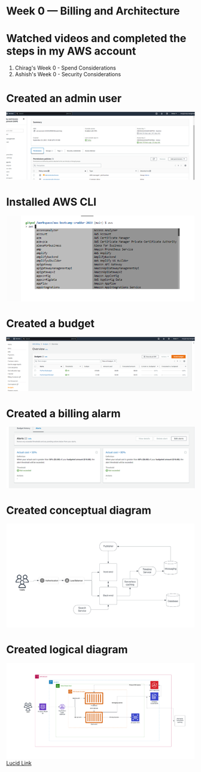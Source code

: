 # Week 0 — Billing and Architecture

# Watched videos and completed the steps in my AWS account
1. Chirag's Week 0 - Spend Considerations
2. Ashish's Week 0 - Security Considerations

# Created an admin user
![Admin user](../_docs/assets/week0/admin.png)
# Installed AWS CLI
![AWS CLI](../_docs/assets/week0/aws_cli.png)
# Created a budget
![AWS Budgets](../_docs/assets/week0/budgets.png)
# Created a billing alarm
![Billing alerts](../_docs/assets/week0/billing_alerts.png)
# Created conceptual diagram
![Conceptual Diagram](../_docs/assets/week0/conceptual.png)
# Created logical diagram
![Logical Diagram](../_docs/assets/week0/logical.png)
[Lucid Link](https://lucid.app/lucidchart/9a6b4a38-64cd-4210-abdb-7c687ad2803a/edit?invitationId=inv_6f0fb53d-1e8c-40b7-b770-8a1e6ed08a31&page=0_0#)
